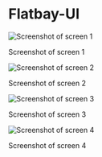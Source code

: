 # Flatbay-UI

![Screenshot of screen 1](https://github.com/ShubhenduSrivastava/Flatbay-UI/assets/71115938/86a835fe-a83b-41ee-8a9c-90f3fe48375c)

Screenshot of screen 1


![Screenshot of screen 2](https://github.com/ShubhenduSrivastava/Flatbay-UI/assets/71115938/67a1dd81-2b83-43d9-916d-ef41b5d262c6)

Screenshot of screen 2


![Screenshot of screen 3](https://github.com/ShubhenduSrivastava/Flatbay-UI/assets/71115938/62f14189-68dc-40db-bd94-f0857ca8a93c)

Screenshot of screen 3


![Screenshot of screen 4](https://github.com/ShubhenduSrivastava/Flatbay-UI/assets/71115938/8bec30a0-84c7-4138-b427-3641468b7d1a)

Screenshot of screen 4
